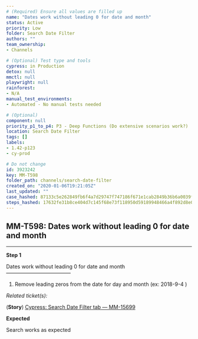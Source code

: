 ```yaml
---
# (Required) Ensure all values are filled up
name: "Dates work without leading 0 for date and month"
status: Active
priority: Low
folder: Search Date Filter
authors: ""
team_ownership: 
- Channels

# (Optional) Test type and tools
cypress: in Production
detox: null
mmctl: null
playwright: null
rainforest: 
- N/A
manual_test_environments: 
- Automated - No manual tests needed

# (Optional)
component: null
priority_p1_to_p4: P3 - Deep Functions (Do extensive scenarios work?)
location: Search Date Filter
tags: []
labels: 
- 1.42-p123
- cy-prod

# Do not change
id: 3923242
key: MM-T598
folder_path: channels/search-date-filter
created_on: "2020-01-06T19:21:05Z"
last_updated: ""
case_hashed: 87133c5e262849fb6f4a7d29747f747186f671e1cab2849b36b6a0039f80d85cfbae4357bfc5b43eba5d6cef49041d23
steps_hashed: 17632fe31b8ce404d7c145f68e73f118950d59189948466a4f892d8e0ba4493625533ae853c8fc738281cad3dd4909b1
---
```


## MM-T598: Dates work without leading 0 for date and month

---

**Step 1**

Dates work without leading 0 for date and month\
–––––––––––––––––––––––––

1. Remove leading zeros from the date for day and month (ex: 2018-9-4 )

_Related ticket(s):_

(**Story**) [Cypress: Search Date Filter tab — MM-15699](https://mattermost.atlassian.net/browse/MM-15699)

**Expected**

Search works as expected
